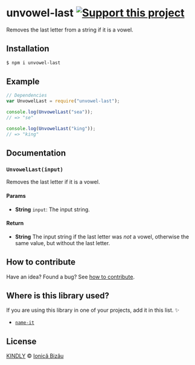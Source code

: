 # unvowel-last [![Support this project][donate-now]][paypal-donations]

Removes the last letter from a string if it is a vowel.

## Installation

```sh
$ npm i unvowel-last
```

## Example

```js
// Dependencies
var UnvowelLast = require("unvowel-last");

console.log(UnvowelLast("sea"));
// => "se"

console.log(UnvowelLast("king"));
// => "king"
```

## Documentation

### `UnvowelLast(input)`
Removes the last letter if it is a vowel.

#### Params
- **String** `input`: The input string.

#### Return
- **String** The input string if the last letter was *not* a vowel, otherwise the same value, but without the last letter.

## How to contribute
Have an idea? Found a bug? See [how to contribute][contributing].

## Where is this library used?
If you are using this library in one of your projects, add it in this list. :sparkles:

 - [`name-it`](https://github.com/IonicaBizau/name-it#readme)

## License

[KINDLY][license] © [Ionică Bizău][website]

[license]: http://ionicabizau.github.io/kindly-license/?author=Ionic%C4%83%20Biz%C4%83u%20%3Cbizauionica@gmail.com%3E&year=2015

[website]: http://ionicabizau.net
[paypal-donations]: https://www.paypal.com/cgi-bin/webscr?cmd=_s-xclick&hosted_button_id=RVXDDLKKLQRJW
[donate-now]: http://i.imgur.com/6cMbHOC.png

[contributing]: /CONTRIBUTING.md
[docs]: /DOCUMENTATION.md